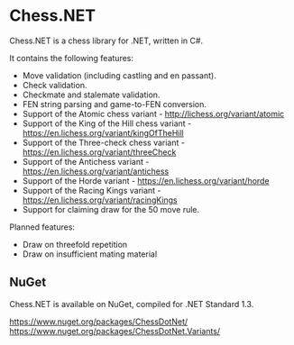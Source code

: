 Chess.NET
=
Chess.NET is a chess library for .NET, written in C#.

It contains the following features:

 - Move validation (including castling and en passant).
 - Check validation.
 - Checkmate and stalemate validation.
 - FEN string parsing and game-to-FEN conversion.
 - Support of the Atomic chess variant - http://lichess.org/variant/atomic
 - Support of the King of the Hill chess variant - https://en.lichess.org/variant/kingOfTheHill
 - Support of the Three-check chess variant - https://en.lichess.org/variant/threeCheck
 - Support of the Antichess variant - https://en.lichess.org/variant/antichess
 - Support of the Horde variant - https://en.lichess.org/variant/horde
 - Support of the Racing Kings variant - https://en.lichess.org/variant/racingKings
 - Support for claiming draw for the 50 move rule.

Planned features:

 - Draw on threefold repetition
 - Draw on insufficient mating material

## NuGet

Chess.NET is available on NuGet, compiled for .NET Standard 1.3.

https://www.nuget.org/packages/ChessDotNet/  
https://www.nuget.org/packages/ChessDotNet.Variants/


